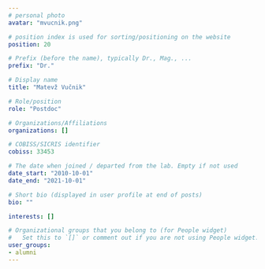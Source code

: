 ```yaml
---
# personal photo
avatar: "mvucnik.png"

# position index is used for sorting/positioning on the website
position: 20

# Prefix (before the name), typically Dr., Mag., ...
prefix: "Dr."

# Display name
title: "Matevž Vučnik"

# Role/position
role: "Postdoc"

# Organizations/Affiliations
organizations: []

# COBISS/SICRIS identifier
cobiss: 33453

# The date when joined / departed from the lab. Empty if not used
date_start: "2010-10-01"
date_end: "2021-10-01"

# Short bio (displayed in user profile at end of posts)
bio: ""

interests: []

# Organizational groups that you belong to (for People widget)
#   Set this to `[]` or comment out if you are not using People widget.
user_groups:
- alumni
---
```


